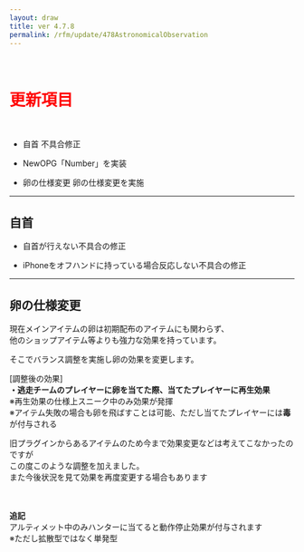 ```yaml
---
layout: draw
title: ver 4.7.8
permalink: /rfm/update/478AstronomicalObservation
---
```

<br>
<h1 id="1"><font color="red">更新項目</font></h1><br>

+ <span class="red-badge">自首</span> 不具合修正

+ <span class="blue-badge">New</span>OPG「Number」を実装 

+ <span class="red-badge">卵の仕様変更</span> 卵の仕様変更を実施

 

----------------------------------------------------
## 自首

 + 自首が行えない不具合の修正   
 
 + iPhoneをオフハンドに持っている場合反応しない不具合の修正 

----------------------------------------------------
## 卵の仕様変更

現在メインアイテムの卵は初期配布のアイテムにも関わらず、<br>
他のショップアイテム等よりも強力な効果を持っています。<br>

そこでバランス調整を実施し卵の効果を変更します。<br>

[調整後の効果]  
**・逃走チームのプレイヤーに卵を当てた際、当てたプレイヤーに再生効果**<br>
※再生効果の仕様上スニーク中のみ効果が発揮<br>
※アイテム失敗の場合も卵を飛ばすことは可能、ただし当てたプレイヤーには**毒**が付与される<br>

旧プラグインからあるアイテムのため今まで効果変更などは考えてこなかったのですが<br>
この度このような調整を加えました。<br>
また今後状況を見て効果を再度変更する場合もあります<br><br><br>


**追記**<br>
アルティメット中のみハンターに当てると動作停止効果が付与されます<br>
※ただし拡散型ではなく単発型



